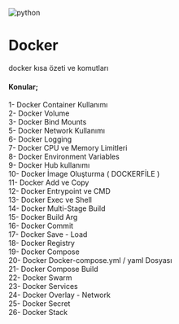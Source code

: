 ![python](https://miro.medium.com/max/2404/1*JUOITpaBdlrMP9D__-K5Fw.png)


# Docker
docker kısa özeti ve komutları

#### Konular;
  1-  Docker Container Kullanımı <br/>
  2-  Docker Volume <br/>
  3-  Docker Bind Mounts <br/>
  5-  Docker Network Kullanımı <br/>
  6-  Docker Logging <br/>
  7-  Docker CPU ve Memory Limitleri <br/>
  8-  Docker Environment Variables <br/>
  9-  Docker Hub kullanımı <br/>
  10- Docker İmage Oluşturma ( DOCKERFİLE ) <br/>
  11- Docker Add ve Copy <br/>
  12- Docker Entrypoint ve CMD <br/>
  13- Docker Exec ve Shell <br/>
  14- Docker Multi-Stage Build <br/>
  15- Docker Build Arg <br/>
  16- Docker Commit <br/>
  17- Docker Save - Load <br/>
  18- Docker Registry <br/>
  19- Docker Compose <br/>
  20- Docker Docker-compose.yml / yaml Dosyası <br/>
  21- Docker Compose Build <br/>
  22- Docker Swarm <br/>
  23- Docker Services <br/>
  24- Docker Overlay - Network <br/>
  25- Docker Secret <br/>
  26- Docker Stack 
  
  
